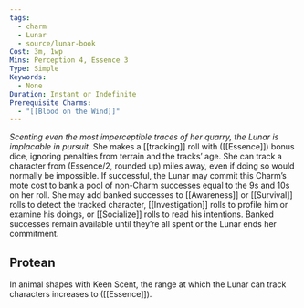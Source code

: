 ```yaml
---
tags:
  - charm
  - Lunar
  - source/lunar-book
Cost: 3m, 1wp
Mins: Perception 4, Essence 3
Type: Simple
Keywords:
  - None
Duration: Instant or Indefinite
Prerequisite Charms:
  - "[[Blood on the Wind]]"
---
```

*Scenting even the most imperceptible traces of her quarry, the Lunar is implacable in pursuit.*
She makes a [[tracking]] roll with ([[Essence]]) bonus dice, ignoring penalties from terrain and the tracks’ age. She can track a character from (Essence/2, rounded up) miles away, even if doing so would normally be impossible. If successful, the Lunar may commit this Charm’s mote cost to bank a pool of non-Charm successes equal to the 9s and 10s on her roll. She may add banked successes to [[Awareness]] or [[Survival]] rolls to detect the tracked character, [[Investigation]] rolls to profile him or examine his doings, or [[Socialize]] rolls to read his intentions. Banked successes remain available until they’re all spent or the Lunar ends her commitment. 
## Protean 

In animal shapes with Keen Scent, the range at which the Lunar can track characters increases to ([[Essence]]).